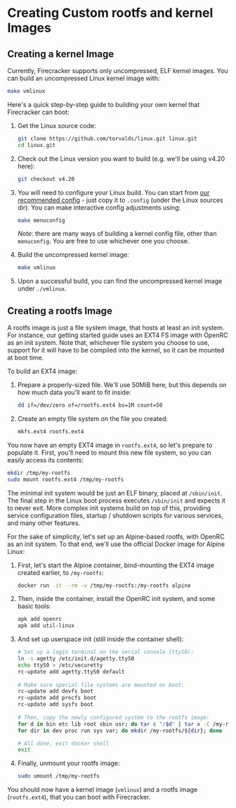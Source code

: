# Creating Custom rootfs and kernel Images

## Creating a kernel Image

Currently, Firecracker supports only uncompressed, ELF kernel images. You can
build an uncompressed Linux kernel image with:

```bash
make vmlinux
```

Here's a quick step-by-step guide to building your own kernel that Firecracker
can boot:
1. Get the Linux source code:

   ```bash
   git clone https://github.com/torvalds/linux.git linux.git
   cd linux.git
   ```
   
2. Check out the Linux version you want to build (e.g. we'll be using v4.20
   here):
   
   ```bash
   git checkout v4.20
   ```
   
3. You will need to configure your Linux build. You can start from
   [our recommended config](../resources/microvm-kernel-config) - just copy
   it to `.config` (under the Linux sources dir). You can make interactive
   config adjustments using:
   
   ```bash
   make menuconfig
   ```
   
   *Note*: there are many ways of building a kernel config file, other than
   `menuconfig`. You are free to use whichever one you choose.
   
4. Build the uncompressed kernel image:

   ```bash
   make vmlinux
   ```

5. Upon a successful build, you can find the uncompressed kernel image under
   `./vmlinux`.


## Creating a rootfs Image

A rootfs image is just a file system image, that hosts at least an init
system. For instance, our getting started guide uses an EXT4 FS image with
OpenRC as an init system. Note that, whichever file system you choose to use,
support for it will have to be compiled into the kernel, so it can be mounted
at boot time.

To build an EXT4 image:
1. Prepare a properly-sized file. We'll use 50MiB here, but this depends
   on how much data you'll want to fit inside:
   
   ```bash
   dd if=/dev/zero of=/rootfs.ext4 bs=1M count=50
   ```
   
2. Create an empty file system on the file you created:

   ```bash
   mkfs.ext4 rootfs.ext4
   ```

You now have an empty EXT4 image in `rootfs.ext4`, so let's prepare to
populate it. First, you'll need to mount this new file system, so you
can easily access its contents:

```bash
mkdir /tmp/my-rootfs
sudo mount rootfs.ext4 /tmp/my-rootfs
```

The minimal init system would be just an ELF binary, placed at `/sbin/init`.
The final step in the Linux boot process executes `/sbin/init` and expects it
to never exit. More complex init systems build on top of this, providing
service configuration files, startup / shutdown scripts for various services,
and many other features.

For the sake of simplicity, let's set up an Alpine-based rootfs, with OpenRC
as an init system. To that end, we'll use the official Docker image for
Alpine Linux:
1. First, let's start the Alpine container, bind-mounting the EXT4 image
   created earlier, to `/my-rootfs`:

   ```bash
   docker run -it --rm -v /tmp/my-rootfs:/my-rootfs alpine
   ```

2. Then, inside the container, install the OpenRC init system, and some basic
   tools:

   ```bash
   apk add openrc
   apk add util-linux
   ```

3. And set up userspace init (still inside the container shell):

   ```bash
   # Set up a login terminal on the serial console (ttyS0):
   ln -s agetty /etc/init.d/agetty.ttyS0
   echo ttyS0 > /etc/securetty
   rc-update add agetty.ttyS0 default
  
   # Make sure special file systems are mounted on boot:
   rc-update add devfs boot
   rc-update add procfs boot
   rc-update add sysfs boot
  
   # Then, copy the newly configured system to the rootfs image:
   for d in bin etc lib root sbin usr; do tar c "/$d" | tar x -C /my-rootfs; done
   for dir in dev proc run sys var; do mkdir /my-rootfs/${dir}; done

   # All done, exit docker shell
   exit
   ```

4. Finally, unmount your rootfs image:

   ```bash
   sudo umount /tmp/my-rootfs
   ```

You should now have a kernel image (`vmlinux`) and a rootfs image
(`rootfs.ext4`), that you can boot with Firecracker.

